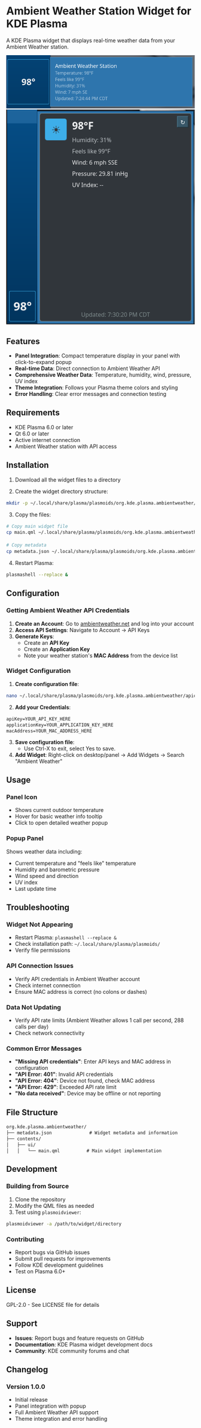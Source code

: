 # Ambient Weather Station Widget for KDE Plasma

A KDE Plasma widget that displays real-time weather data from your Ambient Weather station.

![Widget Screenshot](screenshots/hover.png)
![Popup Screenshot](screenshots/popup.png)

## Features

- **Panel Integration**: Compact temperature display in your panel with click-to-expand popup
- **Real-time Data**: Direct connection to Ambient Weather API
- **Comprehensive Weather Data**: Temperature, humidity, wind, pressure, UV index
- **Theme Integration**: Follows your Plasma theme colors and styling
- **Error Handling**: Clear error messages and connection testing

## Requirements

- KDE Plasma 6.0 or later
- Qt 6.0 or later
- Active internet connection
- Ambient Weather station with API access

## Installation

1. Download all the widget files to a directory

2. Create the widget directory structure:
```bash
mkdir -p ~/.local/share/plasma/plasmoids/org.kde.plasma.ambientweather/contents/ui
```

3. Copy the files:
```bash
# Copy main widget file
cp main.qml ~/.local/share/plasma/plasmoids/org.kde.plasma.ambientweather/contents/ui/

# Copy metadata
cp metadata.json ~/.local/share/plasma/plasmoids/org.kde.plasma.ambientweather/
```

4. Restart Plasma:
```bash
plasmashell --replace &
```

## Configuration

### Getting Ambient Weather API Credentials

1. **Create an Account**: Go to [ambientweather.net](https://ambientweather.net) and log into your account
2. **Access API Settings**: Navigate to Account → API Keys  
3. **Generate Keys**: 
   - Create an **API Key** 
   - Create an **Application Key**
   - Note your weather station's **MAC Address** from the device list

### Widget Configuration

1. **Create configuration file**:
```bash
nano ~/.local/share/plasma/plasmoids/org.kde.plasma.ambientweather/apiconfig.txt
```
     
2. **Add your Credentials**:
```
apiKey=YOUR_API_KEY_HERE
applicationKey=YOUR_APPLICATION_KEY_HERE
macAddress=YOUR_MAC_ADDRESS_HERE
```
   
3. **Save configuration file**:
   - Use Ctrl-X to exit, select Yes to save.  
4. **Add Widget**: Right-click on desktop/panel → Add Widgets → Search "Ambient Weather"

## Usage

### Panel Icon
- Shows current outdoor temperature
- Hover for basic weather info tooltip
- Click to open detailed weather popup

### Popup Panel
Shows weather data including:
- Current temperature and "feels like" temperature
- Humidity and barometric pressure  
- Wind speed and direction
- UV index
- Last update time

## Troubleshooting

### Widget Not Appearing
- Restart Plasma: `plasmashell --replace &`
- Check installation path: `~/.local/share/plasma/plasmoids/`
- Verify file permissions

### API Connection Issues
- Verify API credentials in Ambient Weather account
- Check internet connection
- Ensure MAC address is correct (no colons or dashes)

### Data Not Updating
- Verify API rate limits (Ambient Weather allows 1 call per second, 288 calls per day)
- Check network connectivity

### Common Error Messages
- **"Missing API credentials"**: Enter API keys and MAC address in configuration
- **"API Error: 401"**: Invalid API credentials  
- **"API Error: 404"**: Device not found, check MAC address
- **"API Error: 429"**: Exceeded API rate limit
- **"No data received"**: Device may be offline or not reporting

## File Structure

```
org.kde.plasma.ambientweather/
├── metadata.json              # Widget metadata and information
├── contents/
│   ├── ui/
│   │   └── main.qml          # Main widget implementation
```

## Development

### Building from Source
1. Clone the repository
2. Modify the QML files as needed
3. Test using `plasmoidviewer`:
```bash
plasmoidviewer -a /path/to/widget/directory
```

### Contributing
- Report bugs via GitHub issues
- Submit pull requests for improvements
- Follow KDE development guidelines
- Test on Plasma 6.0+

## License

GPL-2.0 - See LICENSE file for details

## Support

- **Issues**: Report bugs and feature requests on GitHub
- **Documentation**: KDE Plasma widget development docs
- **Community**: KDE community forums and chat

## Changelog

### Version 1.0.0
- Initial release
- Panel integration with popup
- Full Ambient Weather API support
- Theme integration and error handling

